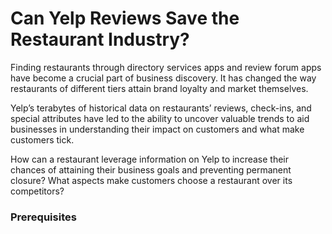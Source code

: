# Can Yelp Reviews Save the Restaurant Industry?

Finding restaurants through directory services apps and review forum apps have become a crucial part of business discovery. It has changed the way restaurants of different tiers attain brand loyalty and market themselves.   

Yelp’s terabytes of historical data on restaurants’ reviews, check-ins, and special attributes have led to the ability to uncover valuable trends to aid businesses in understanding their impact on customers and what make customers tick.   

How can a restaurant leverage information on Yelp to increase their chances of attaining their business goals and preventing permanent closure? What aspects make customers choose a restaurant over its competitors?

### Prerequisites

